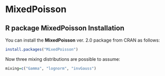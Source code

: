 # MixedPoisson
R package MixedPoisson
Installation
------------

You can install the **MixedPoisson** ver. 2.0 package from CRAN as follows:

``` r
install.packages("MixedPoisson")
```
Now three mixing distributions are possible to assume:

``` r
mixing=c("Gamma", "lognorm", "invGauss")
```
